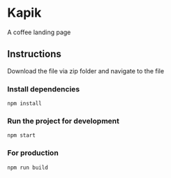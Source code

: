 # Kapik

A coffee landing page

## Instructions

Download the file via zip folder and navigate to the file

### Install dependencies

```
npm install

```

### Run the project for development

```
npm start

```

### For production

```
npm run build

```

